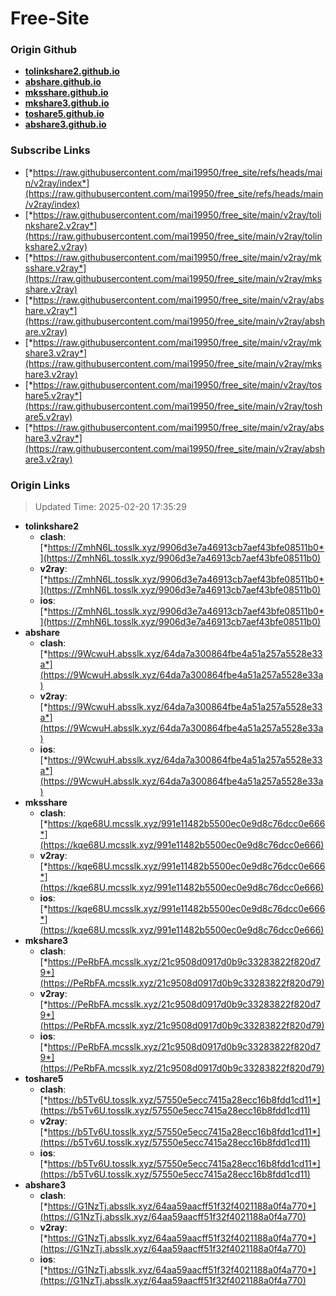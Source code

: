 # Free-Site

### Origin Github

- [**tolinkshare2.github.io**](https://github.com/tolinkshare2/tolinkshare2.github.io)
- [**abshare.github.io**](https://github.com/abshare/abshare.github.io)
- [**mksshare.github.io**](https://github.com/mksshare/mksshare.github.io)
- [**mkshare3.github.io**](https://github.com/mkshare3/mkshare3.github.io)
- [**toshare5.github.io**](https://github.com/toshare5/toshare5.github.io)
- [**abshare3.github.io**](https://github.com/abshare3/abshare3.github.io)

### Subscribe Links

- [*https://raw.githubusercontent.com/mai19950/free_site/refs/heads/main/v2ray/index*](https://raw.githubusercontent.com/mai19950/free_site/refs/heads/main/v2ray/index)
- [*https://raw.githubusercontent.com/mai19950/free_site/main/v2ray/tolinkshare2.v2ray*](https://raw.githubusercontent.com/mai19950/free_site/main/v2ray/tolinkshare2.v2ray)
- [*https://raw.githubusercontent.com/mai19950/free_site/main/v2ray/mksshare.v2ray*](https://raw.githubusercontent.com/mai19950/free_site/main/v2ray/mksshare.v2ray)
- [*https://raw.githubusercontent.com/mai19950/free_site/main/v2ray/abshare.v2ray*](https://raw.githubusercontent.com/mai19950/free_site/main/v2ray/abshare.v2ray)
- [*https://raw.githubusercontent.com/mai19950/free_site/main/v2ray/mkshare3.v2ray*](https://raw.githubusercontent.com/mai19950/free_site/main/v2ray/mkshare3.v2ray)
- [*https://raw.githubusercontent.com/mai19950/free_site/main/v2ray/toshare5.v2ray*](https://raw.githubusercontent.com/mai19950/free_site/main/v2ray/toshare5.v2ray)
- [*https://raw.githubusercontent.com/mai19950/free_site/main/v2ray/abshare3.v2ray*](https://raw.githubusercontent.com/mai19950/free_site/main/v2ray/abshare3.v2ray)

### Origin Links

> Updated Time: 2025-02-20 17:35:29

- **tolinkshare2**
  - **clash**: [*https://ZmhN6L.tosslk.xyz/9906d3e7a46913cb7aef43bfe08511b0*](https://ZmhN6L.tosslk.xyz/9906d3e7a46913cb7aef43bfe08511b0)
  - **v2ray**: [*https://ZmhN6L.tosslk.xyz/9906d3e7a46913cb7aef43bfe08511b0*](https://ZmhN6L.tosslk.xyz/9906d3e7a46913cb7aef43bfe08511b0)
  - **ios**: [*https://ZmhN6L.tosslk.xyz/9906d3e7a46913cb7aef43bfe08511b0*](https://ZmhN6L.tosslk.xyz/9906d3e7a46913cb7aef43bfe08511b0)
- **abshare**
  - **clash**: [*https://9WcwuH.absslk.xyz/64da7a300864fbe4a51a257a5528e33a*](https://9WcwuH.absslk.xyz/64da7a300864fbe4a51a257a5528e33a)
  - **v2ray**: [*https://9WcwuH.absslk.xyz/64da7a300864fbe4a51a257a5528e33a*](https://9WcwuH.absslk.xyz/64da7a300864fbe4a51a257a5528e33a)
  - **ios**: [*https://9WcwuH.absslk.xyz/64da7a300864fbe4a51a257a5528e33a*](https://9WcwuH.absslk.xyz/64da7a300864fbe4a51a257a5528e33a)
- **mksshare**
  - **clash**: [*https://kqe68U.mcsslk.xyz/991e11482b5500ec0e9d8c76dcc0e666*](https://kqe68U.mcsslk.xyz/991e11482b5500ec0e9d8c76dcc0e666)
  - **v2ray**: [*https://kqe68U.mcsslk.xyz/991e11482b5500ec0e9d8c76dcc0e666*](https://kqe68U.mcsslk.xyz/991e11482b5500ec0e9d8c76dcc0e666)
  - **ios**: [*https://kqe68U.mcsslk.xyz/991e11482b5500ec0e9d8c76dcc0e666*](https://kqe68U.mcsslk.xyz/991e11482b5500ec0e9d8c76dcc0e666)
- **mkshare3**
  - **clash**: [*https://PeRbFA.mcsslk.xyz/21c9508d0917d0b9c33283822f820d79*](https://PeRbFA.mcsslk.xyz/21c9508d0917d0b9c33283822f820d79)
  - **v2ray**: [*https://PeRbFA.mcsslk.xyz/21c9508d0917d0b9c33283822f820d79*](https://PeRbFA.mcsslk.xyz/21c9508d0917d0b9c33283822f820d79)
  - **ios**: [*https://PeRbFA.mcsslk.xyz/21c9508d0917d0b9c33283822f820d79*](https://PeRbFA.mcsslk.xyz/21c9508d0917d0b9c33283822f820d79)
- **toshare5**
  - **clash**: [*https://b5Tv6U.tosslk.xyz/57550e5ecc7415a28ecc16b8fdd1cd11*](https://b5Tv6U.tosslk.xyz/57550e5ecc7415a28ecc16b8fdd1cd11)
  - **v2ray**: [*https://b5Tv6U.tosslk.xyz/57550e5ecc7415a28ecc16b8fdd1cd11*](https://b5Tv6U.tosslk.xyz/57550e5ecc7415a28ecc16b8fdd1cd11)
  - **ios**: [*https://b5Tv6U.tosslk.xyz/57550e5ecc7415a28ecc16b8fdd1cd11*](https://b5Tv6U.tosslk.xyz/57550e5ecc7415a28ecc16b8fdd1cd11)
- **abshare3**
  - **clash**: [*https://G1NzTj.absslk.xyz/64aa59aacff51f32f4021188a0f4a770*](https://G1NzTj.absslk.xyz/64aa59aacff51f32f4021188a0f4a770)
  - **v2ray**: [*https://G1NzTj.absslk.xyz/64aa59aacff51f32f4021188a0f4a770*](https://G1NzTj.absslk.xyz/64aa59aacff51f32f4021188a0f4a770)
  - **ios**: [*https://G1NzTj.absslk.xyz/64aa59aacff51f32f4021188a0f4a770*](https://G1NzTj.absslk.xyz/64aa59aacff51f32f4021188a0f4a770)
